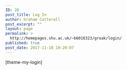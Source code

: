```yaml
---
ID: 20
post_title: Log In
author: Graham Catterall
post_excerpt: ""
layout: page
permalink: >
  http://homepages.shu.ac.uk/~b6016323/groak/login/
published: true
post_date: 2017-11-10 10:20:07
---
```

[theme-my-login]